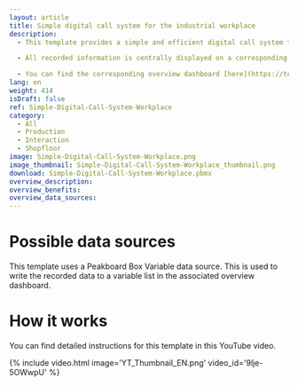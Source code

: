 ```yaml
---
layout: article
title: Simple digital call system for the industrial workplace
description: 
  - This template provides a simple and efficient digital call system that can be used at industrial workstations via a touchscreen or industrial tablet. With this application, a worker can manually log when a part has been completed and report issues. This ensures that production supervisors are informed immediately and can respond accordingly.

  - All recorded information is centrally displayed on a corresponding overview dashboard on the shopfloor. This enables direct communication, fast problem resolution, and improved visibility of the production status, significantly enhancing operational efficiency and response times.

  - You can find the corresponding overview dashboard [here](https://templates.peakboard.com/Simple-Digital-Call-System-Overview/en).
lang: en
weight: 414
isDraft: false
ref: Simple-Digital-Call-System-Workplace
category:
  - All
  - Production
  - Interaction
  - Shopfloor
image: Simple-Digital-Call-System-Workplace.png
image_thumbnail: Simple-Digital-Call-System-Workplace_thumbnail.png
download: Simple-Digital-Call-System-Workplace.pbmx
overview_description:
overview_benefits:
overview_data_sources:
---
```

# Possible data sources
This template uses a Peakboard Box Variable data source. This is used to write the recorded data to a variable list in the associated overview dashboard. 


# How it works
You can find detailed instructions for this template in this YouTube video.

{% include video.html image='YT_Thumbnail_EN.png' video_id='9lje-5OWwpU' %}